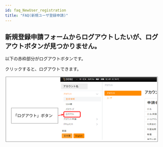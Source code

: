 ```yaml
---
id: faq_NewUser_registration
title: "FAQ(新規ユーザ登録申請)"
---
```


## 新規登録申請フォームからログアウトしたいが、ログアウトボタンが見つかりません。

以下の赤枠部分がログアウトボタンです。

クリックすると、ログアウトできます。

![](logout_button.png)

